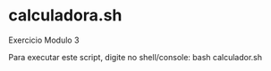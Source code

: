 # calculadora.sh
 Exercicio Modulo 3

Para executar este script, digite no shell/console: bash calculador.sh
